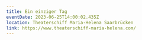 ```yaml
---
title: Ein einziger Tag
eventDate: 2023-06-25T14:00:02.435Z
location: Theaterschiff Maria-Helena Saarbrücken
link: https://www.theaterschiff-maria-helena.com/
---
```

